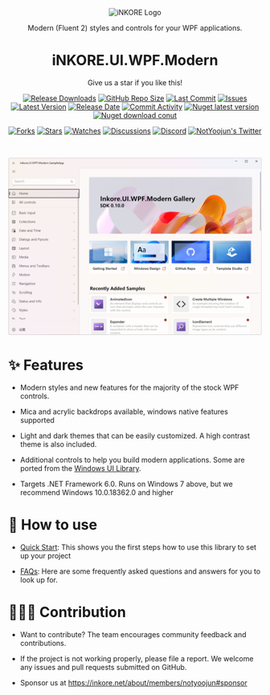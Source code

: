 <p align="center">
  <a target="_blank" rel="noopener noreferrer">
    <img width="128" src="https://raw.githubusercontent.com/iNKORE-Public/.github/main/assets/Inkore_Badge.png?raw=true)" alt="iNKORE Logo">
  </a>
</p>

<p align="center">Modern (Fluent 2) styles and controls for your WPF applications.</p>

<h1 align="center">
  iNKORE.UI.WPF.Modern
</h1>

<p align="center">Give us a star if you like this!</p>

<p align="center">
  <a href="https://github.com/iNKORE-Public/UI.WPF.Modern/releases"><img src="https://img.shields.io/github/downloads/iNKORE-Public/UI.WPF.Modern/total?color=%239F7AEA" alt="Release Downloads"></a>
  <a href="#"><img src="https://img.shields.io/github/repo-size/iNKORE-Public/UI.WPF.Modern?color=6882C4" alt="GitHub Repo Size"></a>
  <a href="#"><img src="https://img.shields.io/github/last-commit/iNKORE-Public/UI.WPF.Modern?color=%23638e66" alt="Last Commit"></a>
  <a href="#"><img src="https://img.shields.io/github/issues/iNKORE-Public/UI.WPF.Modern?color=f76642" alt="Issues"></a>
  <a href="#"><img src="https://img.shields.io/github/v/release/iNKORE-Public/UI.WPF.Modern?color=%4CF4A8B4" alt="Latest Version"></a>
  <a href="#"><img src="https://img.shields.io/github/release-date/iNKORE-Public/UI.WPF.Modern?color=%23b0a3e8" alt="Release Date"></a>
  <a href="https://github.com/iNKORE-Public/UI.WPF.Modern/commits/"><img src="https://img.shields.io/github/commit-activity/m/iNKORE-Public/UI.WPF.Modern" alt="Commit Activity"></a>
  <a href="https://www.nuget.org/packages/iNKORE.UI.WPF.Modern"><img src="https://img.shields.io/nuget/v/iNKORE.UI.WPF.Modern?color=blue&logo=nuget" alt="Nuget latest version"></a>
  <a href="https://www.nuget.org/packages/iNKORE.UI.WPF.Modern"><img src="https://img.shields.io/nuget/dt/iNKORE.UI.WPF.Modern?color=blue&logo=nuget" alt="Nuget download conut"></a>
</p>

<p align="center">
  <a href="https://github.com/iNKORE-Public/UI.WPF.Modern/network/members"><img src="https://img.shields.io/github/forks/iNKORE-Public/UI.WPF.Modern?style=social" alt="Forks"></a>
  <a href="https://github.com/iNKORE-Public/UI.WPF.Modern/stargazers"><img src="https://img.shields.io/github/stars/iNKORE-Public/UI.WPF.Modern?style=social" alt="Stars"></a>
  <a href="https://github.com/iNKORE-Public/UI.WPF.Modern/watchers"><img src="https://img.shields.io/github/watchers/iNKORE-Public/UI.WPF.Modern?style=social" alt="Watches"></a>
  <a href="https://github.com/iNKORE-Public/UI.WPF.Modern/discussions"><img src="https://img.shields.io/github/discussions/iNKORE-Public/UI.WPF.Modern?style=social" alt="Discussions"></a>
  <a href="https://discord.gg/m6NPNVk4bs"><img src="https://img.shields.io/discord/1092738458805608561?style=social&label=Discord&logo=discord" alt="Discord"></a>
  <a href="https://twitter.com/NotYoojun"><img src="https://img.shields.io/twitter/follow/NotYoojun?style=social" alt="NotYoojun's Twitter"></a>
</p>

<br>
  
  ![Home of the Gallery (Light theme)](docs/images/screenshot_home.png "Home of the Gallery (Light theme)")

# ✨ Features

* Modern styles and new features for the majority of the stock WPF controls.
  
* Mica and acrylic backdrops available, windows native features supported

* Light and dark themes that can be easily customized. A high contrast theme is also included.

* Additional controls to help you build modern applications. Some are ported from the [Windows UI Library](https://github.com/microsoft/microsoft-ui-xaml).

* Targets .NET Framework 6.0. Runs on Windows 7 above, but we recommend Windows 10.0.18362.0 and higher



# 🤔 How to use

- [Quick Start](https://github.com/iNKORE-Public/UI.WPF.Modern/blob/main/docs/Quick%20Start.md): This shows you the first steps how to use this library to set up your project

- [FAQs](https://github.com/iNKORE-Public/UI.WPF.Modern/blob/main/docs/FAQs.md): Here are some frequently asked questions and answers for you to look up for.

# 🙋🏻‍♂️ Contribution

- Want to contribute? The team encourages community feedback and contributions.

- If the project is not working properly, please file a report. We welcome any issues and pull requests submitted on GitHub.

- Sponsor us at https://inkore.net/about/members/notyoojun#sponsor
